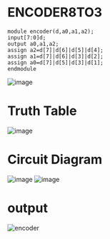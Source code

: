 # ENCODER8TO3
```
module encoder(d,a0,a1,a2);
input[7:0]d;
output a0,a1,a2;
assign a2=d[7]|d[6]|d[5]|d[4];
assign a1=d[7]|d[6]|d[3]|d[2];
assign a0=d[7]|d[5]|d[3]|d[1];
endmodule
```
![image](https://github.com/RESMIRNAIR/ENCODER3TO8/assets/154305926/824226c8-c767-44b5-ab35-26fed65b195e)
# Truth Table
![image](https://github.com/RESMIRNAIR/ENCODER3TO8/assets/154305926/e228c14b-b814-40c8-92eb-748d48570c04)
# Circuit Diagram
![image](https://github.com/RESMIRNAIR/ENCODER3TO8/assets/154305926/6fa5fe84-fe6f-472d-b9c0-e6dfa17413d3)
![image](https://github.com/RESMIRNAIR/ENCODER3TO8/assets/154305926/7d147e2a-ba03-4714-baee-17615c9c50c1)
# output
![encoder](https://github.com/PenumalliGowriNandhini/ENCODER8TO3/assets/163722612/ba5ab12c-9841-4dda-830f-3022481fd477)



